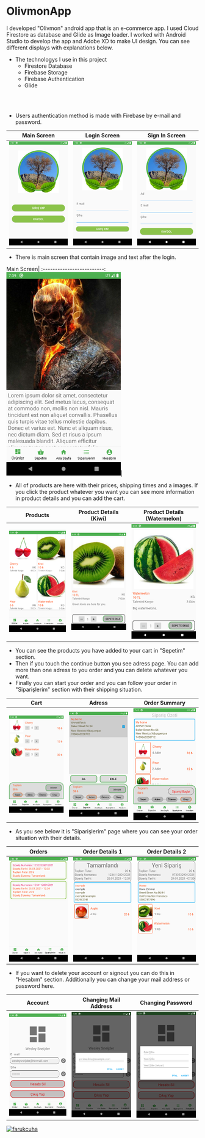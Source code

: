 # OlivmonApp
I developed "Olivmon" android app that is an e-commerce app. I used Cloud Firestore as database and Glide as Image loader. I worked with Android Studio to develop the app and Adobe XD to make UI design. You can see different displays with explanations below.
<br/>
* The technologys I use in this project
  * Firestore Database
  * Firebase Storage
  * Firebase Authentication
  * Glide

<br/>
<br/>

+ Users authentication method is made with Firebase by e-mail and password.

Main Screen               |  Login Screen             |  Sign In Screen      
:-------------------------:|:------------------------:|:----------------------:
<img src="/img/main.png" width="300">|<img src="/img/login.png" width="300">|<img src="/img/signin.png" width="300">

+ There is main screen that contain image and text after the login.

Main Screen| 
:-------------------------:
<img src="/img/mainscreen.png" width="300">|

+ All of products are here with their prices, shipping times and a images. If you click the product whatever you want you can see more information in product details and you can add the cart.   

Products                                 |Product Details (Kiwi)                        | Product Details (Watermelon)
:---------------------------------------:|:--------------------------------------------:|:------------------------------------------:
<img src="/img/products.png" width="300">|<img src="/img/urunayrinti1.png" width="300">|<img src="/img/urunayrinti2.png" width="300">

+ You can see the products you have added to your cart in "Sepetim" section.
+ Then if you touch the continue button you see adress page. You can add more than one adress to you order and you can delete whatever you want.
+ Finally you can start your order and you can follow your order in "Siparişlerim" section with their shipping situation.

Cart                                   | Adress                                 | Order Summary
:-------------------------------------:|:--------------------------------------:|:---------------------------------------------:
<img src="/img/mycart.png" width="300">| <img src="/img/address.png" width="300">|<img src="/img/order summary.png" width="300">

+ As you see below it is "Siparişlerim" page where you can see your order situation with their details.

Orders                                 |Order Details 1                         | Order Details 2
:-------------------------------------:|:--------------------------------------:|:-----------------:
<img src="/img/my orders.png" width="300">|<img src="/img/orderdetails.png" width="300">|<img src="/img/orderdetails2.png" width="300">

+ If you want to delete your account or signout you can do this in "Hesabım" section. Additionally you can change your mail address or password here.

Account                                          | Changing Mail Address                           | Changing Password
:-----------------------------------------------:|:-----------------------------------------------:|:-----------------------------------------------:
<img src="/img/user information.png" width="300">|<img src="/img/mailchange.png" width="300">|<img src="/img/passwordchange.png" width="300">


<a href="http://ahmetfarukcuha.cf"><img src="http://ahmetfarukcuha.cf/img/favicon.png" alt="farukcuha" border="0"></a>




















